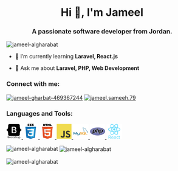 <h1 align="center">Hi 👋, I'm Jameel</h1>
<h3 align="center">A passionate software developer from Jordan.</h3>

<p align="left"> <img src="https://komarev.com/ghpvc/?username=jameel-algharabat&label=Profile%20views&color=0e75b6&style=flat" alt="jameel-algharabat" /> </p>


- 🌱 I’m currently learning **Laravel, React.js**

- 💬 Ask me about **Laravel, PHP, Web Development**

<h3 align="left">Connect with me:</h3>
<p align="left">
<a href="https://linkedin.com/in/jameel-gharbat-469367244" target="blank"><img align="center" src="https://raw.githubusercontent.com/rahuldkjain/github-profile-readme-generator/master/src/images/icons/Social/linked-in-alt.svg" alt="jameel-gharbat-469367244" height="30" width="40" /></a>
<a href="https://fb.com/jameel.sameeh.79" target="blank"><img align="center" src="https://raw.githubusercontent.com/rahuldkjain/github-profile-readme-generator/master/src/images/icons/Social/facebook.svg" alt="jameel.sameeh.79" height="30" width="40" /></a>
</p>

<h3 align="left">Languages and Tools:</h3>
<p align="left"> <a href="https://getbootstrap.com" target="_blank" rel="noreferrer"> <img src="https://raw.githubusercontent.com/devicons/devicon/master/icons/bootstrap/bootstrap-plain-wordmark.svg" alt="bootstrap" width="40" height="40"/> </a> <a href="https://www.w3schools.com/css/" target="_blank" rel="noreferrer"> <img src="https://raw.githubusercontent.com/devicons/devicon/master/icons/css3/css3-original-wordmark.svg" alt="css3" width="40" height="40"/> </a> <a href="https://www.w3.org/html/" target="_blank" rel="noreferrer"> <img src="https://raw.githubusercontent.com/devicons/devicon/master/icons/html5/html5-original-wordmark.svg" alt="html5" width="40" height="40"/> </a> <a href="https://developer.mozilla.org/en-US/docs/Web/JavaScript" target="_blank" rel="noreferrer"> <img src="https://raw.githubusercontent.com/devicons/devicon/master/icons/javascript/javascript-original.svg" alt="javascript" width="40" height="40"/> </a> <a href="https://www.mysql.com/" target="_blank" rel="noreferrer"> <img src="https://raw.githubusercontent.com/devicons/devicon/master/icons/mysql/mysql-original-wordmark.svg" alt="mysql" width="40" height="40"/> </a> <a href="https://www.php.net" target="_blank" rel="noreferrer"> <img src="https://raw.githubusercontent.com/devicons/devicon/master/icons/php/php-original.svg" alt="php" width="40" height="40"/> </a> <a href="https://reactjs.org/" target="_blank" rel="noreferrer"> <img src="https://raw.githubusercontent.com/devicons/devicon/master/icons/react/react-original-wordmark.svg" alt="react" width="40" height="40"/> </a> </p>

<p><img align="left" src="https://github-readme-stats.vercel.app/api/top-langs?username=jameel-algharabat&show_icons=true&locale=en&layout=compact" alt="jameel-algharabat" /></p>

<p>&nbsp;<img align="center" src="https://github-readme-stats.vercel.app/api?username=jameel-algharabat&show_icons=true&locale=en" alt="jameel-algharabat" /></p>

<p><img align="center" src="https://github-readme-streak-stats.herokuapp.com/?user=jameel-algharabat&" alt="jameel-algharabat" /></p>
